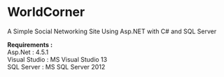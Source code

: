 # WorldCorner
A Simple Social Networking Site Using Asp.NET with C# and SQL Server
<p>
<b>Requirements :</b><br>
Asp.Net : 4.5.1<br>
Visual Studio : MS Visual Studio 13<br>
SQL Server : MS SQL Server 2012<br>
</p>
